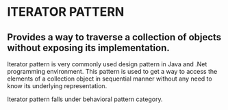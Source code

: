 # ITERATOR PATTERN

## Provides a way to traverse a collection of objects without exposing its implementation.

Iterator pattern is very commonly used design pattern in Java and .Net programming environment.
This pattern is used to get a way to access the elements of a collection object in sequential manner without any need to know its underlying representation.

Iterator pattern falls under behavioral pattern category.